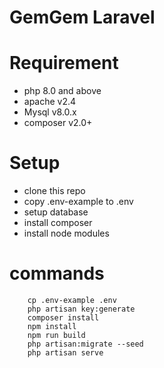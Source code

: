 # GemGem Laravel

# Requirement
 
- php 8.0 and above
- apache v2.4
- Mysql v8.0.x
- composer v2.0+


# Setup 
- clone this repo
- copy .env-example to .env
- setup database
- install composer
- install node modules

# commands 
```
    cp .env-example .env
    php artisan key:generate
    composer install
    npm install
    npm run build
    php artisan:migrate --seed
    php artisan serve
```
